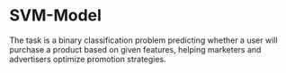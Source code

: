 # SVM-Model
The task is a binary classification problem predicting whether a user will purchase a product based on given features, helping marketers and advertisers optimize promotion strategies.

